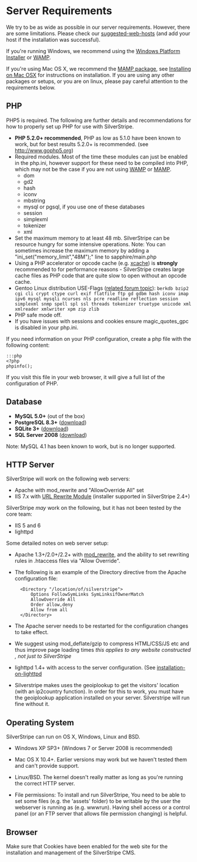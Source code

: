 # Server Requirements

We try to be as wide as possible in our server requirements.  However, there are some limitations.
Please check our [suggested-web-hosts](http://doc.silverstripe.org/suggested-web-hosts) (and add your host if the installation was successful).

If you're running Windows, we recommend using the [Windows Platform Installer](windows-pi) or
[WAMP](windows-wamp).

If you're using Mac OS X, we recommend the [MAMP package](http://www.mamp.info/en/mamp.html), see
[Installing on Mac OSX](mac-osx) for instructions on installation. If you are using any other packages or
setups, or you are on linux, please pay careful attention to the requirements below.

## PHP

PHP5 is required. The following are further details and recommendations for how to properly set up PHP for use with
SilverStripe.

*  **PHP 5.2.0+ recommended**, PHP as low as 5.1.0 have been known to work, but for best results 5.2.0+ is recommended.
(see http://www.gophp5.org)
*  Required modules. Most of the time these modules can just be enabled in the php.ini, however support for these need
to be compiled into PHP, which may not be the case if you are not using [WAMP](http://www.wampserver.com/en/) or
[MAMP](http://www.mamp.info/en/mamp.html).
    * dom
    * gd2
    * hash
    * iconv
    * mbstring
    * mysql or pgsql, if you use one of these databases
    * session
    * simplexml
    * tokenizer
    * xml
*  Set the maximum memory to at least 48 mb.  SilverStripe can be resource hungry for some intensive operations. Note:
You can sometimes increase the maximum memory by adding a "ini_set("memory_limit","48M");" line to sapphire/main.php
*  Using a PHP accelerator or opcode cache (e.g. [xcache](http://trac.lighttpd.net/xcache/)) is **strongly**
recommended to for performance reasons - SilverStripe creates large cache files as PHP code that are quite slow to open
without an opcode cache.
*  Gentoo Linux distribution USE-Flags ([related forum
topic](http://silverstripe.org/installing-silverstripe/show/281700)): `berkdb bzip2 cgi cli crypt ctype curl exif
flatfile ftp gd gdbm hash iconv imap ipv6 mysql mysqli ncurses nls pcre readline reflection session simplexml snmp spell
spl ssl threads tokenizer truetype unicode xml xmlreader xmlwriter xpm zip zlib`
*  PHP safe mode off.
* If you have issues with sessions and cookies ensure magic_quotes_gpc is disabled in your php.ini.

If you need information on your PHP configuration, create a php file with the following content:

	:::php
	<?php
	phpinfo();


If you visit this file in your web browser, it will give a full list of the configuration of PHP.

## Database

*  **MySQL 5.0+** (out of the box)
*  **PostgreSQL 8.3+** ([download](http://www.silverstripe.org/postgresql-module/))
*  **SQLite 3+** ([download](http://silverstripe.org/sqlite-database/))
*  **SQL Server 2008** ([download](http://www.silverstripe.org/microsoft-sql-server-database))

Note: MySQL 4.1 has been known to work, but is no longer supported.

## HTTP Server

SilverStripe will work on the following web servers:

*  Apache with mod_rewrite and "AllowOverride All" set
*  IIS 7.x with [URL Rewrite Module](http://www.iis.net/expand/URLRewrite) (installer supported in SilverStripe 2.4+)

SilverStripe *may* work on the following, but it has not been tested by the core team:

*  IIS 5 and 6
*  lighttpd

Some detailed notes on web server setup:

*  Apache 1.3+/2.0+/2.2+ with [mod_rewrite](http://www.workingwith.me.uk/articles/scripting/mod_rewrite), and the
ability to set rewriting rules in .htaccess files via "Allow Override".

* The following is an example of the Directory directive from the Apache configuration file:

	    <Directory "/location/of/silverstripe">
	        Options FollowSymLinks SymLinksifOwnerMatch
	        AllowOverride All
	        Order allow,deny
	        Allow from all
	    </Directory>


* The Apache server needs to be restarted for the configuration changes to take effect.
* We suggest using mod_deflate/gzip to compress HTML/CSS/JS etc and thus improve page loading times *this applies to
any website constructed , not just to SilverStripe*
*  lighttpd 1.4+ with access to the server configuration. (See [installation-on-lighttpd](/topics/installation/installation-on-lighttpd)
*  Silverstripe makes uses the geoiplookup to get the visitors' location (with an ip2country function).  In order for
this to work, you must have the geoiplookup application installed on your server. Silverstripe will run fine without it.

## Operating System

SilverStripe can run on OS X, Windows, Linux and BSD.

*  Windows XP SP3+ (Windows 7 or Server 2008 is recommended)
*  Mac OS X 10.4+.  Earlier versions may work but we haven't tested them and can't provide support.
*  Linux/BSD.  The kernel doesn't really matter as long as you're running the correct HTTP server.

* File permissions: To install and run SilverStripe, You need to be able to set some files (e.g. the 'assets'
folder) to be writable by the user the webserver is running as (e.g. wwwrun). Having shell access or a control panel (or
an FTP server that allows file permission changing) is helpful.

## Browser

Make sure that Cookies have been enabled for the web site for the installation and management of the SilverStripe CMS.
